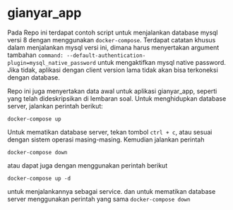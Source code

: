 # gianyar_app

Pada Repo ini terdapat contoh script untuk menjalankan database mysql versi 8 dengan menggunakan `docker-compose`. 
Terdapat catatan khusus dalam menjalankan mysql versi ini, dimana harus menyertakan argument tambahan 
`command: --default-authentication-plugin=mysql_native_password` untuk mengaktifkan mysql native password. Jika tidak,
aplikasi dengan client version lama tidak akan bisa terkoneksi dengan database.

Repo ini juga menyertakan data awal untuk aplikasi gianyar_app, seperti yang telah dideskripsikan di lembaran soal. 
Untuk menghidupkan database server, jalankan perintah berikut:
```
docker-compose up
```

Untuk mematikan database server, tekan tombol `ctrl + c`, atau sesuai dengan sistem operasi masing-masing. Kemudian jalankan
perintah
```
docker-compose down
```

atau dapat juga dengan menggunakan perintah berikut
```
docker-compose up -d
```
untuk menjalankannya sebagai service. dan untuk mematikan database server menggunakan perintah yang sama `docker-compose down`
